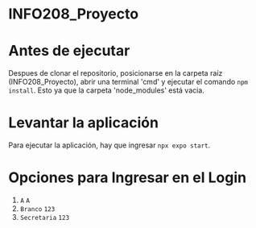 # INFO208_Proyecto

# Antes de ejecutar
Despues de clonar el repositorio, posicionarse en la carpeta raíz (INFO208_Proyecto), abrir una terminal 'cmd' y
ejecutar el comando `npm install`. Esto ya que la carpeta 'node_modules' está vacia.

# Levantar la aplicación
Para ejecutar la aplicación, hay que ingresar `npx expo start`.

# Opciones para Ingresar en el Login
1) `A` `A`
2) `Branco` `123`
3) `Secretaria` `123`
